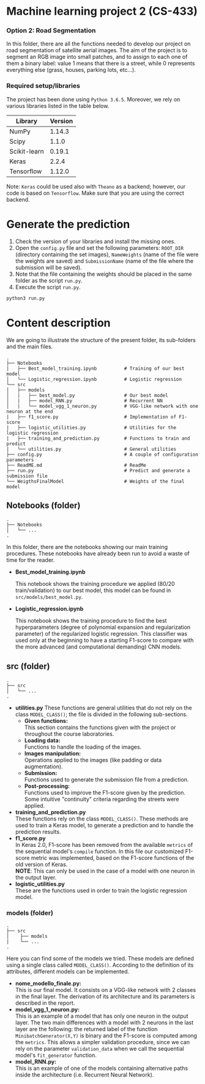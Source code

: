 # Machine learning project 2 (CS-433)
### Option 2: Road Segmentation
In this folder, there are all the functions needed to develop our project on road segmentation of satellite aerial images. The aim of the project is to segment an RGB image into small patches, and to assign to each one of them a binary label: value 1 means that there is a street, while 0 represents everything else (grass, houses, parking lots, etc...).

### Required setup/libraries
The project has been done using `Python 3.6.5`. Moreover, we rely on various libraries listed in the table below. 

| Library       | Version       |
| ------------- |---------------|
| NumPy       | 1.14.3        |
| Scipy       | 1.1.0         |
| Scikit-learn| 0.19.1        |
| Keras       | 2.2.4         |
| Tensorflow  | 1.12.0        |

Note: `Keras` could be used also with `Theano` as a backend; however, our code is based on `Tensorflow`. Make sure that you are using the correct backend.


# Generate the prediction
1. Check the version of your libraries and install the missing ones.
2. Open the `config.py` file and set the following parameters: <code>ROOT_DIR</code> (directory containing the set images), <code>NameWeights</code> (name of the file were the weights are saved) and <code>SubmissionName</code> (name of the file where the submission will be saved).
3. Note that the file containing the weights should be placed in the same folder as the script `run.py`.
4. Execute the script `run.py`. 
```python
python3 run.py
```

# Content description
We are going to illustrate the structure of the present folder, its sub-folders and the main files.

    .
    ├── Notebooks                       
    |   ├── Best_model_training.ipynb          # Training of our best model
    │   └── Logistic_regression.ipynb          # Logistic regression
    └── src
    │   ├── models                       
    │   |   ├── best_model.py                  # Our best model
    │   |   ├── model_RNN.py                   # Recurrent NN
    │   |   └── model_vgg_1_neuron.py          # VGG-like network with one neuron at the end  
    |   ├── f1_score.py                        # Implementation of F1-score
    |   ├── logistic_utilities.py              # Utilities for the logistic regression
    |   ├── training_and_prediction.py         # Functions to train and predict 
    |   └── utilities.py                       # General utilities
    ├── config.py                              # A couple of configuration parameters
    ├── ReadME.md                              # ReadMe
    ├── run.py                                 # Predict and generate a submission file
    └── WeigthsFinalModel                      # Weights of the final model

## Notebooks (folder)
    .                        
    ├── Notebooks                       
    │   └── ...        
    .
In this folder, there are the notebooks showing our main training procedures. These notebooks have already been run to avoid a waste of time for the reader. 

<ul>
<li><b>Best_model_training.ipynb</b></li>

This notebook shows the training procedure we applied (80/20 train/validation) to our best model, this model can be found in `src/models/best_model.py`. 

<li><b>Logistic_regression.ipynb</b></li>

This notebook shows the training procedure to find the best hyperparameters (degree of polynomial expansion and regularization parameter) of the regularized logistic regression. This classifier was used only at the beginning to have a starting F1-score to compare with the more advanced (and computational demanding) CNN models. 

</ul>

## src (folder)
    .                        
    ├── src                       
    │   └── ...        
    .
<ul>
<li><b>utilities.py</b>
    These functions are general utilities that do not rely on the class <code>MODEL_CLASS()</code>; the file is divided in the following sub-sections.
    <ul>
        <li><b>Given functions:</b></li> This section contains the functions given with the project or throughout the course laboratories.
        <li><b>Loading data:</b></li> Functions to handle the loading of the images.
        <li><b>Images manipulation:</b></li> Operations applied to the images (like padding or data augmentation).
        <li><b>Submission:</b></li> Functions used to generate the submission file from a prediction.
        <li><b>Post-processing:</b></li> Functions used to improve the F1-score given by the prediction. Some intuitive "continuity" criteria regarding the streets were applied. 
    </ul>
    </li>
<li><b>training_and_prediction.py</b></li>
    These functions rely on the class <code>MODEL_CLASS()</code>. These methods are used to train a Keras model, to generate a prediction and to handle the prediction results.
<li><b>f1_score.py</b></li>
    In Keras 2.0, F1-score has been removed from the available <code>metrics</code> of the sequential model's <code>compile</code> function. In this file our customized F1-score metric was implemented, based on the F1-score functions  of the old version of Keras. 
    <br><b>NOTE</b>: This can only be used in the case of a model with one neuron in the output layer.
<li><b>logistic_utilities.py</b></li>
    These are the functions used in order to train the logistic regression model.
</ul>

### models (folder)
    .                        
    ├── src                       
    │    ├── models
    |    └── ...
    .
Here you can find some of the models we tried. These models are defined using a single class called <code>MODEL_CLASS()</code>. According to the definition of its attributes, different models can be implemented.
<ul>
    <li><b>nome_modello_finale.py:</b></li> 
    This is our final model. It consists on a VGG-like network with 2 classes in the final layer. The derivation of its architecture and its parameters is described in the report.
    <li><b>model_vgg_1_neuron.py:</b></li> 
    This is an example of a model that has only one neuron in the output layer. The two main differences with a model with 2 neurons in the last layer are the following: the returned label of the function <code>MinibatchGenerator(X,Y)</code> is binary and the F1-score is computed among the <code>metrics</code>. This allows a simpler validation procedure, since we can rely on the parameter <code>validation_data</code> when we call the sequential model's <code>fit_generator</code> function.
    <li><b>model_RNN.py:</b></li> 
    This is an example of one of the models containing alternative paths inside the architecture (i.e. Recurrent Neural Network).
</ul>
 
